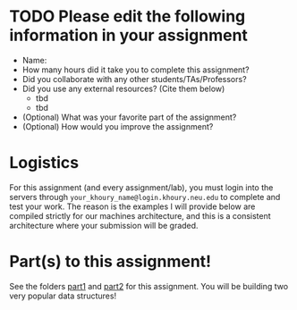 # TODO Please edit the following information in your assignment

- Name:
- How many hours did it take you to complete this assignment?
- Did you collaborate with any other students/TAs/Professors?
- Did you use any external resources? (Cite them below)
  - tbd
  - tbd
- (Optional) What was your favorite part of the assignment?
- (Optional) How would you improve the assignment?

# Logistics

For this assignment (and every assignment/lab), you must login into the servers through `your_khoury_name@login.khoury.neu.edu` to complete and test your work. The reason is the examples I will provide below are compiled strictly for our machines architecture, and this is a consistent architecture where your submission will be graded.

# Part(s) to this assignment!

See the folders [part1](./part1) and [part2](./part2) for this assignment. You will be building two very popular data structures!
